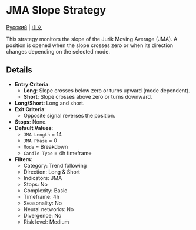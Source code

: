 # JMA Slope Strategy
[Русский](README_ru.md) | [中文](README_cn.md)

This strategy monitors the slope of the Jurik Moving Average (JMA). A position is opened when the slope crosses zero or when its direction changes depending on the selected mode.

## Details

- **Entry Criteria**:
  - **Long**: Slope crosses below zero or turns upward (mode dependent).
  - **Short**: Slope crosses above zero or turns downward.
- **Long/Short**: Long and short.
- **Exit Criteria**:
  - Opposite signal reverses the position.
- **Stops**: None.
- **Default Values**:
  - `JMA Length` = 14
  - `JMA Phase` = 0
  - `Mode` = Breakdown
  - `Candle Type` = 4h timeframe
- **Filters**:
  - Category: Trend following
  - Direction: Long & Short
  - Indicators: JMA
  - Stops: No
  - Complexity: Basic
  - Timeframe: 4h
  - Seasonality: No
  - Neural networks: No
  - Divergence: No
  - Risk level: Medium
